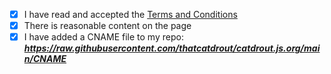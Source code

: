 - [x] I have read and accepted the [Terms and Conditions](http://js.org/terms.html)
- [x] There is reasonable content on the page
- [x] I have added a CNAME file to my repo: ***https://raw.githubusercontent.com/thatcatdrout/catdrout.js.org/main/CNAME***
